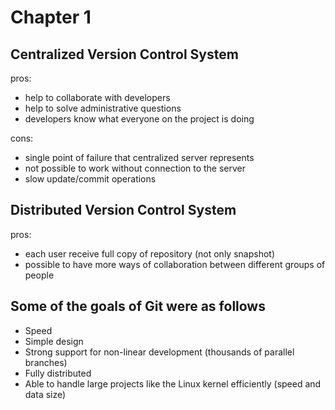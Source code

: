 # Chapter 1

## Centralized Version Control System

pros:

- help to collaborate with developers
- help to solve administrative questions
- developers know what everyone on the project is doing

cons:

- single point of failure that centralized server represents
- not possible to work without connection to the server
- slow update/commit operations

## Distributed Version Control System

pros:

- each user receive full copy of repository (not only snapshot)
- possible to have more ways of collaboration between different groups of people

## Some of the goals of Git  were as follows

- Speed
- Simple design
- Strong support for non-linear development (thousands of parallel branches)
- Fully distributed
- Able to handle large projects like the Linux kernel efficiently (speed and data size)
